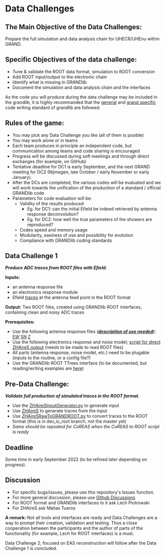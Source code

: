 # Data Challenges

## The **Main Objective** of the Data Challenges:

Prepare the full simulation and data analysis chain for UHECR/UHEnu within GRAND.

## **Specific Objectives** of the data challenge:

* Tune & validate the ROOT data format, simulation to ROOT conversion
* Add ROOT input/output to the electronic chain
* Identify what is missing in GRANDlib
* Document the simulation and data analysis chain and the interfaces

As the code you will produce during the data challenge may be included in the grandlib, it is highly recommanded that the [general](https://github.com/grand-mother/data_challenge1/blob/main/Pres_code_quality_general.pdf) and [grand specific](https://github.com/grand-mother/data_challenge1/blob/main/Pres_code_quality_grand.pdf) code writing standard of grandlib are followed.


## Rules of the game:
* You may pick any Data Challenge you like (all of them is posible)
* You may work alone or in teams
* Each team produces in principle an independent code, but communication among teams and code sharing is encouraged
* Progress will be discussed during soft meetings and through direct exchanges (for example, on GitHub)
* Tentative deadline for DC1 is early September, and the next GRAND meeting for DC2 (Nijmegen, late October / early November or early January).
* After the DCs are completed, the various codes will be evaluated and we will work towards the unification of the production of a standard / official GRANDlib code
* Parameters for code evaluation will be:
    * Validity of the results produced
        * Eg. for DC1: can the initial Efield be indeed retrieved by antenna response deconvolution? 
        * Eg. for DC2: how well the true parameters of the showers are reproduced?
    * Codes speed and memory usage
    * Modularity, easiness of use and possibility for evolution
    * Compliance with GRANDlib coding standards


## Data Challenge 1

***Produce ADC traces from ROOT files with Efield.***

**Inputs:**

- an antenna response file
- an electronics response module
- Efield [traces](https://github.com/grand-mother/data_challenge1/tree/main/coarse_subei_traces_root) at the antenna feed point in the ROOT format

**Output:**	Two ROOT files, created using GRANDlib ROOT interfaces, containing clean and noisy ADC traces

**Prerequisites:**

* Use the following antenna response files (***<u>description of use needed</u>***): [EW](https://github.com/grand-mother/store/releases/download/101/GP300Antenna_Ewarm_leff.npy)
[SN](https://github.com/grand-mother/store/releases/download/101/GP300Antenna_Snarm_leff.npy)
[Z](https://github.com/grand-mother/store/releases/download/101/GP300Antenna_Zarm_leff.npy)
* Use the following electronics response and noise model; [script for direct ZHAireS output](https://github.com/grand-mother/grand/blob/dev/scripts/grand_simu_trace2du.py) (needs to be made to read ROOT files)
* All parts (antenna response, noise model, etc.) need to be plugable (inputs to the routine, or a config file?)
* Use the GRANDlib ROOT TTrees interface (to be documented, but reading/writing examples are [here](https://github.com/grand-mother/grand/tree/dev_io_root/examples/io))



## Pre-Data Challenge:
***Validate full production of simulated traces in the ROOT format.***

* Use the [ZHAireSInputGenerator.py](https://github.com/grand-mother/data_challenge1/blob/main/ZHAireSInputGenerator.py) to generate input
* Use [ZHAireS](https://github.com/mjtueros/ZHAireS-Python) to generate traces from the input
* Use [ZHAireSRawToGRANDROOT.py](https://github.com/grand-mother/grand/blob/dev_io_root/examples/io/ZHAireSRawToGRANDROOT.py) to convert traces to the ROOT format (this is in dev_io_root branch, not the master yet)
* *Same should be repeated for CoREAS when the CoREAS to ROOT script is ready*

## Deadline

Some time in early September 2022 (to be refined later depending on progress).

## Discussion

* For specific bugs/issues, please use this repository's Issues function.
* For more general discussion, please use [Github Discussions](https://github.com/grand-mother/data_challenge1/discussions)
* For ROOT format and GRANDlib interfaces to it ask Lech Piotrowski
* For ZHAireS ask Matias Tueros

**A remark:** Not all tools and interfaces are ready and Data Challenges are a way to prompt their          creation, validation and testing. Thus a close cooperation between the participants and the author of parts of the functionality (for example, Lech for ROOT interfaces) is a must.

Data Challenge 2, focused on EAS reconstruction will follow after the Data Challenge 1 is concluded.



